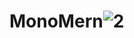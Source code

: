 # MonoMern![2](https://user-images.githubusercontent.com/65033550/175810115-61aea114-b363-4a36-93a4-cbf35cb180d3.png)
